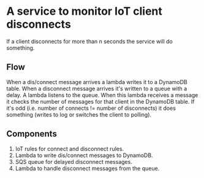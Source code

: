 # A service to monitor IoT client disconnects
If a client disconnects for more than n seconds the service will do something.
## Flow
When a dis/connect message arrives a lambda writes it to a DynamoDB table. When a disconnect message arrives it's written to a queue with a delay. A lambda listens to the queue. When this lambda receives a message it checks the number of messages for that client in the DynamoDB table. If it's odd (i.e. number of connects != number of disconnects) it does something (writes to log or switches the client to polling).
## Components
1. IoT rules for connect and disconnect rules.
1. Lambda to write dis/connect messages to DynamoDB.
1. SQS queue for delayed disconnect messages.
1. Lambda to handle disconnect messages from the queue.


